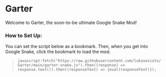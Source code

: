 # Garter
Welcome to Garter, the soon-to-be ultimate Google Snake Mod!

### How to Set Up:
You can set the script below as a bookmark. Then, when you get into Google Snake, click the bookmark to load the mod.

> `javascript:fetch("https://raw.githubusercontent.com/lukasexists/Garter/main/garter-snake.js").then((response) => response.text()).then((responseText) => {eval(responseText)});`
